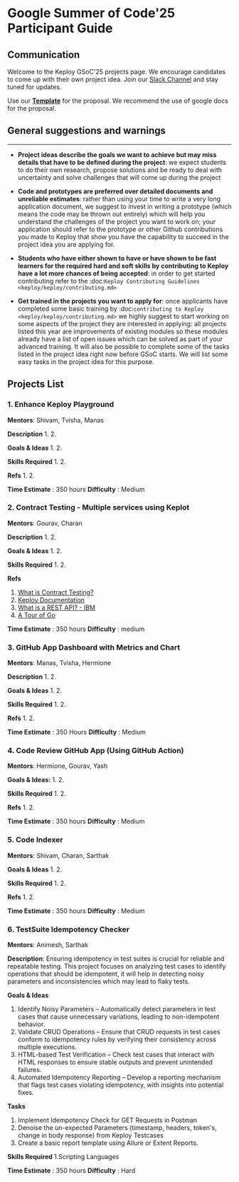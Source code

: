 # Google Summer of Code'25 Participant Guide

## **Communication**

Welcome to the Keploy GSoC'25 projects page. We encourage candidates to come up with their own project idea. Join our [Slack Channel](https://keploy.slack.com/join/shared_invite/zt-2poflru6f-_VAuvQfCBT8fDWv1WwSbkw) and stay tuned for updates.

Use our **[Template](https://docs.google.com/document/d/1QSSs4vPvn_tPeJkhwDuJ9YLSXdtygob9cPc-5yXj3pY/edit?usp=sharing)** for the proposal. We recommend the use of google docs for the proposal.


## **General suggestions and warnings**
_________________

- **Project ideas describe the goals we want to achieve
  but may miss details that have to be defined during the project**:
  we expect students to do their own research, propose solutions and be
  ready to deal with uncertainty and solve challenges that
  will come up during the project

- **Code and prototypes are preferred over detailed
  documents and unreliable estimates**:
  rather than using your time to write a very long
  application document, we suggest to invest in writing a prototype
  (which means the code may be thrown out entirely) which will help you
  understand the challenges of the project you want to work on; your
  application should refer to the prototype or other Github contributions
  you made to Keploy that show you have the capability to succeed in the
  project idea you are applying for.

- **Students who have either shown to have or have shown to be
  fast learners for the required hard and soft skills by
  contributing to Keploy have a lot more chances of being accepted**:
  in order to get started contributing refer to the
  :doc:`Keploy Contributing Guidelines <keploy/keploy/contributing.md>`

- **Get trained in the projects you want to apply for**: once
  applicants have completed some basic training by
  :doc:`contributing to Keploy <keploy/keploy/contributing.md>`
  we highly suggest to start working on
  some aspects of the project they are
  interested in applying: all projects
  listed this year are improvements
  of existing modules so these modules
  already have a list of open issues
  which can be solved as part of your advanced training.
  It will also be possible to complete some of the tasks listed in
  the project idea right now before GSoC starts.
  We will list some easy tasks in the project idea for this purpose.

## **Projects List**

### 1. Enhance Keploy Playground

**Mentors**: Shivam, Tvisha, Manas

**Description**
1.
2.

**Goals & Ideas**
1.
2.

**Skills Required**
1.
2.

**Refs**
1.
2.

**Time Estimate** : 350 hours
**Difficulty** : Medium


### 2. Contract Testing - Multiple services using Keplot
**Mentors**: Gourav, Charan

**Description**
1.
2.

**Goals & Ideas**
1. 
2.

**Skills Required**
1.
2.

**Refs**
1. [What is Contract Testing?](https://pactflow.io/blog/what-is-contract-testing/)
2. [Keploy Documentation](https://keploy.io/docs/)
3. [What is a REST API? - IBM](https://www.ibm.com/topics/rest-apis#:~:text=the%20next%20step-,What%20is%20a%20REST%20API%3F,representational%20state%20transfer%20architectural%20style.)
4. [A Tour of Go](https://go.dev/tour/)

**Time Estimate** : 350 hours
**Difficulty** : medium 

### 3. GitHub App Dashboard with Metrics and Chart
**Mentors**: Manas, Tvisha, Hermione

**Description**
1.
2.

**Goals & Ideas**
1.
2.

**Skills Required**
1.
2.

**Refs**
1.
2.

**Time Estimate** : 350 Hours
**Difficulty** : Medium

### 4. Code Review GitHub App (Using GitHub Action)
**Mentors**: Hermione, Gourav, Yash

**Goals & Ideas:**
1. 
2.

**Skills Required**
1. 
2.

**Refs**
1. 
2.

**Time Estimate** : 350 hours
**Difficulty** : Medium 


### 5. Code Indexer

**Mentors**: Shivam, Charan, Sarthak

**Goals & Ideas**
1.
2.

**Skills Required**
1.
2.

**Refs**
1.
2.

**Time Estimate** : 350 hours
**Difficulty** : Medium


### 6. TestSuite Idempotency Checker

**Mentors**: Animesh, Sarthak

**Description**: Ensuring idempotency in test suites is crucial for reliable and repeatable testing. This project focuses on analyzing test cases to identify operations that should be idempotent, it will help in detecting noisy parameters and inconsistencies which may lead to flaky tests.

**Goals & Ideas**
1. Identify Noisy Parameters – Automatically detect parameters in test cases that cause unnecessary variations, leading to non-idempotent behavior.
2. Validate CRUD Operations – Ensure that CRUD requests in test cases conform to idempotency rules by verifying their consistency across multiple executions.
3. HTML-based Test Verification – Check test cases that interact with HTML responses to ensure stable outputs and prevent unintended failures.
4. Automated Idempotency Reporting – Develop a reporting mechanism that flags test cases violating idempotency, with insights into potential fixes.

**Tasks**
1. Implement Idempotency Check for GET Requests in Postman
2. Denoise the un-expected Parameters (timestamp, headers, token's, change in body response) from Keploy Testcases
3. Create a basic report template using Allure or Extent Reports.

**Skills Required**
1.Scripting Languages

**Time Estimate** : 350 hours
**Difficulty** : Hard
